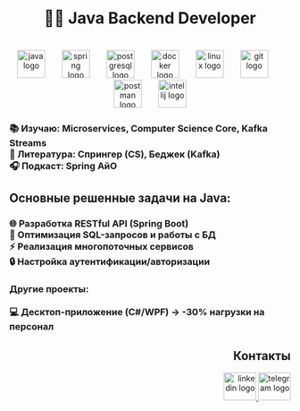 <h1 align="center">👨‍💻 Java Backend Developer</h1>

###

<br clear="both">

<div align="center">
  <img src="https://cdn.jsdelivr.net/gh/devicons/devicon/icons/java/java-original.svg" height="50" alt="java logo"  />
  <img width="22" />
  <img src="https://cdn.jsdelivr.net/gh/devicons/devicon/icons/spring/spring-original.svg" height="50" alt="spring logo"  />
  <img width="22" />
  <img src="https://cdn.simpleicons.org/postgresql/4169E1" height="50" alt="postgresql logo"  />
  <img width="22" />
  <img src="https://cdn.simpleicons.org/docker/2496ED" height="50" alt="docker logo"  />
  <img width="22" />
  <img src="https://cdn.simpleicons.org/linux/FCC624" height="50" alt="linux logo"  />
  <img width="22" />
  <img src="https://skillicons.dev/icons?i=git" height="50" alt="git logo"  />
  <img width="22" />
  <img src="https://skillicons.dev/icons?i=postman" height="50" alt="postman logo"  />
  <img width="22" />
  <img src="https://cdn.jsdelivr.net/gh/devicons/devicon/icons/intellij/intellij-original.svg" height="50" alt="intellij logo"  />
</div>

###

<h3 align="left">📚 Изучаю: Microservices, Computer Science Core, Kafka Streams  <br>📖 Литература: Спрингер (CS), Беджек (Kafka)  <br>🎧 Подкаст: Spring АйО</h3>

###

<h2 align="left">Основные решенные задачи на Java:</h2>

###

<h3 align="left">🌐 Разработка RESTful API (Spring Boot)<br>🚀 Оптимизация SQL-запросов и работы с БД<br>⚡️ Реализация многопоточных сервисов<br>🔒 Настройка аутентификации/авторизации</h3>

###

<h3 align="left">Другие проекты:<br><br>💻 Десктоп-приложение (C#/WPF) → -30% нагрузки на персонал</h3>

###
<h2 align="right">Контакты</h2>
<div align="right">
  <a href="https://www.linkedin.com/in/seva-makarsky-666954235/" target="_blank">
    <img src="https://raw.githubusercontent.com/maurodesouza/profile-readme-generator/master/src/assets/icons/social/linkedin/default.svg" width="58" height="50" alt="linkedin logo"  />
  </a>
  <a href="https://t.me/vsvldm" target="_blank">
    <img src="https://raw.githubusercontent.com/maurodesouza/profile-readme-generator/master/src/assets/icons/social/telegram/default.svg" width="58" height="50" alt="telegram logo"  />
  </a>
</div>

###

<p align="left"></p>

###
